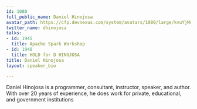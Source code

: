 ```yaml
---
id: 1080
full_public_name: Daniel Hinojosa
avatar_path: https://cfp.devnexus.com/system/avatars/1080/large/kvuYjMde_400x400.jpg?1511203285
twitter_name: dhinojosa
talks:
- id: 1945
  title: Apache Spark Workshop
- id: 1948
  title: HOLD for D HINOJOSA
title: Daniel Hinojosa
layout: speaker_bio

---
```

Daniel Hinojosa is a programmer, consultant, instructor, speaker, and author. With over 20 years of experience, he does work for private, educational, and government institutions
